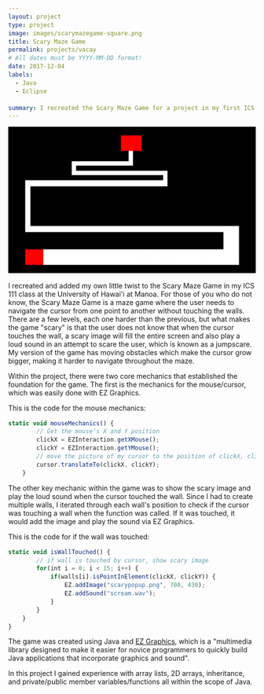 ```yaml
---
layout: project
type: project
image: images/scarymazegame-square.png
title: Scary Maze Game
permalink: projects/vacay
# All dates must be YYYY-MM-DD format!
date: 2017-12-04
labels:
  - Java
  - Eclipse
 
summary: I recreated the Scary Maze Game for a project in my first ICS class.
---
```


<img class="ui huge middle image" src="../images/scarymazegame.png">

I recreated and added my own little twist to the Scary Maze Game in my ICS 111 class at the University of Hawai'i at Manoa. For those of you who do not know, the Scary Maze Game is a maze game where the user needs to navigate the cursor from one point to another without touching the walls. There are a few levels, each one harder than the previous, but what makes the game "scary" is that the user does not know that when the cursor touches the wall, a scary image will fill the entire screen and also play a loud sound in an attempt to scare the user, which is known as a jumpscare. My version of the game has moving obstacles which make the cursor grow bigger, making it harder to navigate throughout the maze.

Within the project, there were two core mechanics that established the foundation for the game.
The first is the mechanics for the mouse/cursor, which was easily done with EZ Graphics.

This is the code for the mouse mechanics:
```js
static void mouseMechanics() {
		// Get the mouseʻs X and Y position
		clickX = EZInteraction.getXMouse();
		clickY = EZInteraction.getYMouse();
		// move the picture of my cursor to the position of clickX, clickY
		cursor.translateTo(clickX, clickY);
	}
```

The other key mechanic within the game was to show the scary image and play the loud sound when the cursor touched the wall.
Since I had to create multiple walls, I iterated through each wall's position to check if the cursor was touching a wall when the function was called. If it was touched, it would add the image and play the sound via EZ Graphics.

This is the code for if the wall was touched:
```js
static void isWallTouched() {
		// if wall is touched by cursor, show scary image
		for(int i = 0; i < 15; i++) {
			if(walls[i].isPointInElement(clickX, clickY)) {
				EZ.addImage("scarypopup.png", 700, 430);
				EZ.addSound("scream.wav");
			}
		}
	}
}
```

The game was created using Java and <a href="http://www2.hawaii.edu/~dylank/ics111/">EZ Graphics</a>, which is a "multimedia library designed to make it easier for novice programmers to quickly build Java applications that incorporate graphics and sound". 

In this project I gained experience with array lists, 2D arrays, inheritance, and private/public member variables/functions all within the scope of Java.
 
